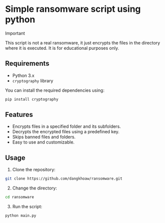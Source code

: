 # Simple ransomware script using python

> [!IMPORTANT]
> This script is not a real ransomware, it just encrypts the files in the directory where it is executed. It is for educational purposes only.

## Requirements

- Python 3.x
- `cryptography` library

You can install the required dependencies using:

```bash
pip install cryptography
```

## Features

- Encrypts files in a specified folder and its subfolders.
- Decrypts the encrypted files using a predefined key.
- Skips banned files and folders.
- Easy to use and customizable.

## Usage

1. Clone the repository:

```bash
git clone https://github.com/dangkhoaw/ransomware.git
```

2. Change the directory:

```bash
cd ransomware
```

3. Run the script:

```bash
python main.py
```
